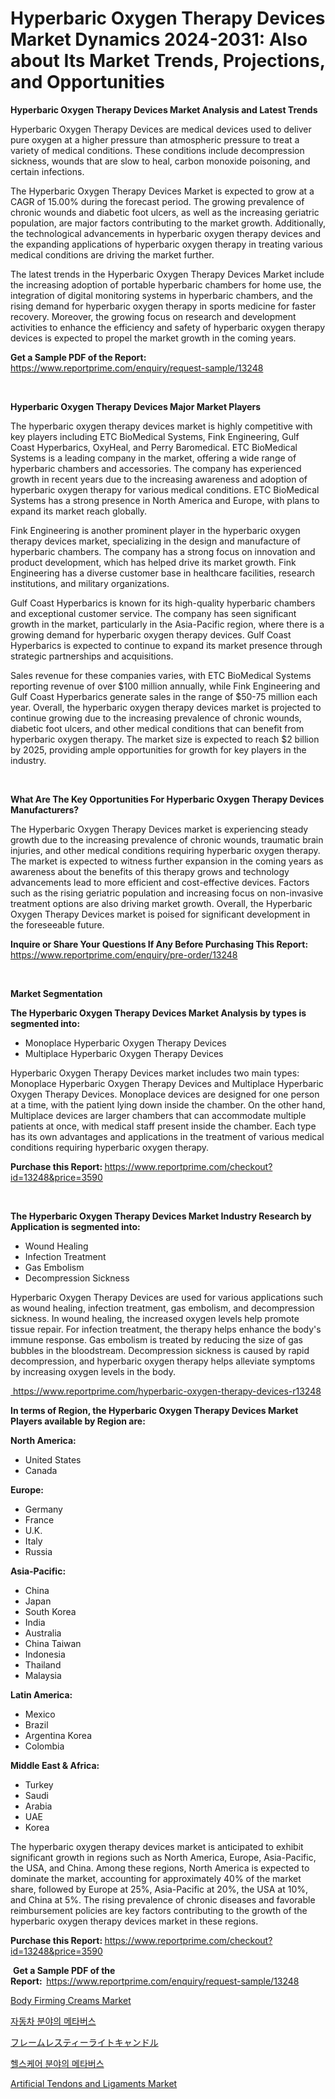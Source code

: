 <p><h1>Hyperbaric Oxygen Therapy Devices Market Dynamics 2024-2031: Also about Its Market Trends, Projections, and Opportunities</h1></p><p><strong>Hyperbaric Oxygen Therapy Devices Market Analysis and Latest Trends</strong></p>
<p><p>Hyperbaric Oxygen Therapy Devices are medical devices used to deliver pure oxygen at a higher pressure than atmospheric pressure to treat a variety of medical conditions. These conditions include decompression sickness, wounds that are slow to heal, carbon monoxide poisoning, and certain infections.</p><p>The Hyperbaric Oxygen Therapy Devices Market is expected to grow at a CAGR of 15.00% during the forecast period. The growing prevalence of chronic wounds and diabetic foot ulcers, as well as the increasing geriatric population, are major factors contributing to the market growth. Additionally, the technological advancements in hyperbaric oxygen therapy devices and the expanding applications of hyperbaric oxygen therapy in treating various medical conditions are driving the market further.</p><p>The latest trends in the Hyperbaric Oxygen Therapy Devices Market include the increasing adoption of portable hyperbaric chambers for home use, the integration of digital monitoring systems in hyperbaric chambers, and the rising demand for hyperbaric oxygen therapy in sports medicine for faster recovery. Moreover, the growing focus on research and development activities to enhance the efficiency and safety of hyperbaric oxygen therapy devices is expected to propel the market growth in the coming years.</p></p>
<p><strong>Get a Sample PDF of the Report:&nbsp;</strong> <a href="https://www.reportprime.com/enquiry/request-sample/13248">https://www.reportprime.com/enquiry/request-sample/13248</a></p>
<p>&nbsp;</p>
<p><strong>Hyperbaric Oxygen Therapy Devices Major Market Players</strong></p>
<p><p>The hyperbaric oxygen therapy devices market is highly competitive with key players including ETC BioMedical Systems, Fink Engineering, Gulf Coast Hyperbarics, OxyHeal, and Perry Baromedical. ETC BioMedical Systems is a leading company in the market, offering a wide range of hyperbaric chambers and accessories. The company has experienced growth in recent years due to the increasing awareness and adoption of hyperbaric oxygen therapy for various medical conditions. ETC BioMedical Systems has a strong presence in North America and Europe, with plans to expand its market reach globally.</p><p>Fink Engineering is another prominent player in the hyperbaric oxygen therapy devices market, specializing in the design and manufacture of hyperbaric chambers. The company has a strong focus on innovation and product development, which has helped drive its market growth. Fink Engineering has a diverse customer base in healthcare facilities, research institutions, and military organizations.</p><p>Gulf Coast Hyperbarics is known for its high-quality hyperbaric chambers and exceptional customer service. The company has seen significant growth in the market, particularly in the Asia-Pacific region, where there is a growing demand for hyperbaric oxygen therapy devices. Gulf Coast Hyperbarics is expected to continue to expand its market presence through strategic partnerships and acquisitions.</p><p>Sales revenue for these companies varies, with ETC BioMedical Systems reporting revenue of over $100 million annually, while Fink Engineering and Gulf Coast Hyperbarics generate sales in the range of $50-75 million each year. Overall, the hyperbaric oxygen therapy devices market is projected to continue growing due to the increasing prevalence of chronic wounds, diabetic foot ulcers, and other medical conditions that can benefit from hyperbaric oxygen therapy. The market size is expected to reach $2 billion by 2025, providing ample opportunities for growth for key players in the industry.</p></p>
<p>&nbsp;</p>
<p><strong>What Are The Key Opportunities For Hyperbaric Oxygen Therapy Devices Manufacturers?</strong></p>
<p><p>The Hyperbaric Oxygen Therapy Devices market is experiencing steady growth due to the increasing prevalence of chronic wounds, traumatic brain injuries, and other medical conditions requiring hyperbaric oxygen therapy. The market is expected to witness further expansion in the coming years as awareness about the benefits of this therapy grows and technology advancements lead to more efficient and cost-effective devices. Factors such as the rising geriatric population and increasing focus on non-invasive treatment options are also driving market growth. Overall, the Hyperbaric Oxygen Therapy Devices market is poised for significant development in the foreseeable future.</p></p>
<p><strong>Inquire or Share Your Questions If Any Before Purchasing This Report:</strong> <a href="https://www.reportprime.com/enquiry/pre-order/13248">https://www.reportprime.com/enquiry/pre-order/13248</a></p>
<p>&nbsp;</p>
<p><strong>Market Segmentation</strong></p>
<p><strong>The Hyperbaric Oxygen Therapy Devices Market Analysis by types is segmented into:</strong></p>
<p><ul><li>Monoplace Hyperbaric Oxygen Therapy Devices</li><li>Multiplace Hyperbaric Oxygen Therapy Devices</li></ul></p>
<p><p>Hyperbaric Oxygen Therapy Devices market includes two main types: Monoplace Hyperbaric Oxygen Therapy Devices and Multiplace Hyperbaric Oxygen Therapy Devices. Monoplace devices are designed for one person at a time, with the patient lying down inside the chamber. On the other hand, Multiplace devices are larger chambers that can accommodate multiple patients at once, with medical staff present inside the chamber. Each type has its own advantages and applications in the treatment of various medical conditions requiring hyperbaric oxygen therapy.</p></p>
<p><strong>Purchase this Report:&nbsp;</strong><a href="https://www.reportprime.com/checkout?id=13248&price=3590">https://www.reportprime.com/checkout?id=13248&price=3590</a></p>
<p>&nbsp;</p>
<p><strong>The Hyperbaric Oxygen Therapy Devices Market Industry Research by Application is segmented into:</strong></p>
<p><ul><li>Wound Healing</li><li>Infection Treatment</li><li>Gas Embolism</li><li>Decompression Sickness</li></ul></p>
<p><p>Hyperbaric Oxygen Therapy Devices are used for various applications such as wound healing, infection treatment, gas embolism, and decompression sickness. In wound healing, the increased oxygen levels help promote tissue repair. For infection treatment, the therapy helps enhance the body's immune response. Gas embolism is treated by reducing the size of gas bubbles in the bloodstream. Decompression sickness is caused by rapid decompression, and hyperbaric oxygen therapy helps alleviate symptoms by increasing oxygen levels in the body.</p></p>
<p><a href="https://www.reportprime.com/hyperbaric-oxygen-therapy-devices-r13248">&nbsp;https://www.reportprime.com/hyperbaric-oxygen-therapy-devices-r13248</a></p>
<p><strong>In terms of Region, the Hyperbaric Oxygen Therapy Devices Market Players available by Region are:</strong></p>
<p>
    <p> <strong> North America: </strong>
        <ul>
            <li>United States</li>
            <li>Canada</li>
        </ul>
        </p> 
    <p> <strong> Europe: </strong>
        <ul>
            <li>Germany</li>
            <li>France</li>
            <li>U.K.</li>
            <li>Italy</li>
            <li>Russia</li>
        </ul>
        </p> 
    <p> <strong> Asia-Pacific: </strong>
        <ul>
            <li>China</li>
            <li>Japan</li>
            <li>South Korea</li>
            <li>India</li>
            <li>Australia</li>
            <li>China Taiwan</li>
            <li>Indonesia</li>
            <li>Thailand</li>
            <li>Malaysia</li>
        </ul>
        </p> 
    <p> <strong> Latin America: </strong>
        <ul>
            <li>Mexico</li>
            <li>Brazil</li>
            <li>Argentina Korea</li>
            <li>Colombia</li>
        </ul>
        </p> 
    <p> <strong> Middle East & Africa: </strong>
        <ul>
            <li>Turkey</li>
            <li>Saudi</li>
            <li>Arabia</li>
            <li>UAE</li>
            <li>Korea</li>
        </ul>
    </p>
    </p>
<p><p>The hyperbaric oxygen therapy devices market is anticipated to exhibit significant growth in regions such as North America, Europe, Asia-Pacific, the USA, and China. Among these regions, North America is expected to dominate the market, accounting for approximately 40% of the market share, followed by Europe at 25%, Asia-Pacific at 20%, the USA at 10%, and China at 5%. The rising prevalence of chronic diseases and favorable reimbursement policies are key factors contributing to the growth of the hyperbaric oxygen therapy devices market in these regions.</p></p>
<p><strong>Purchase this Report: </strong><a href="https://www.reportprime.com/checkout?id=13248&price=3590">https://www.reportprime.com/checkout?id=13248&price=3590</a></p>
<p>&nbsp;<strong>Get a Sample PDF of the Report:&nbsp;&nbsp;</strong><a href="https://www.reportprime.com/enquiry/request-sample/13248">https://www.reportprime.com/enquiry/request-sample/13248</a></p>
<p><strong></strong></p>
<p><p><a href="https://issuu.com/reportprime-2/docs/body-firming-creams-market-size-2030.pptx">Body Firming Creams Market</a></p><p><a href="https://github.com/Skyleitney456456/Market-Research-Report-List-1/blob/main/272517772614.md">자동차 분야의 메타버스</a></p><p><a href="https://github.com/LeanneBruen2023/Market-Research-Report-List-1/blob/main/503443276766.md">フレームレスティーライトキャンドル</a></p><p><a href="https://github.com/vs10l4sfg5c/Market-Research-Report-List-2/blob/main/316511572613.md">헬스케어 분야의 메타버스</a></p><p><a href="https://github.com/jsmusil/Market-Research-Report-List-3/blob/main/artificial-tendons-and-ligaments-market.md">Artificial Tendons and Ligaments Market</a></p></p>